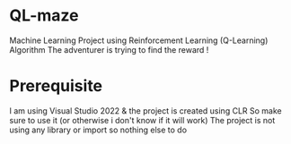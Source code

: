 # QL-maze
Machine Learning Project using Reinforcement Learning (Q-Learning) Algorithm
The adventurer is trying to find the reward !

# Prerequisite

I am using Visual Studio 2022 & the project is created using CLR
So make sure to use it (or otherwise i don't know if it will work)
The project is not using any library or import so nothing else to do

